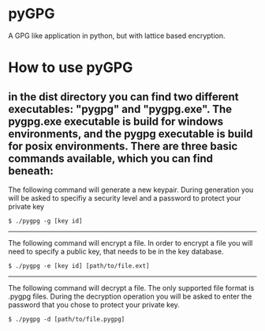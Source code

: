 # pyGPG
A GPG like application in python, but with lattice based encryption.

# How to use pyGPG
in the dist directory you can find two different executables: "pygpg" and "pygpg.exe".
The pygpg.exe executable is build for windows environments, and the pygpg executable is build
for posix environments. There are three basic commands available, which you can find beneath:
---
The following command will generate a new keypair. During generation you will be asked to specifiy
a security level and a password to protect your private key
```
$ ./pygpg -g [key id]
```
---
The following command will encrypt a file. In order to encrypt a file you will need to specify
a public key, that needs to be in the key database.
```
$ ./pygpg -e [key id] [path/to/file.ext]
```
---
The following command will decrypt a file. The only supported file format is .pygpg files.
During the decryption operation you will be asked to enter the password that you chose to
protect your private key.
```
$ ./pygpg -d [path/to/file.pygpg]
```
